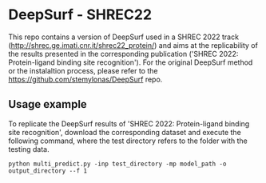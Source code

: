 # DeepSurf - SHREC22
This repo contains a version of DeepSurf used in a SHREC 2022 track (http://shrec.ge.imati.cnr.it/shrec22_protein/) and aims at the replicability of the results presented in the corresponding publication ('SHREC 2022: Protein-ligand binding site recognition'). For the original DeepSurf method or the instalaltion process, please refer to the https://github.com/stemylonas/DeepSurf repo. 

Usage example
---------------

To replicate the DeepSurf results of 'SHREC 2022: Protein-ligand binding site recognition', download the corresponding dataset and execute the following command, where the test directory refers to the folder with the testing data.

```
python multi_predict.py -inp test_directory -mp model_path -o output_directory --f 1
```

